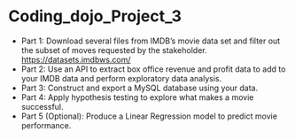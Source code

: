 # Coding_dojo_Project_3
 
 
*  Part 1: Download several files from IMDB’s movie data set and filter out the subset of moves requested by the stakeholder. https://datasets.imdbws.com/
*  Part 2: Use an API to extract box office revenue and profit data to add to your IMDB data and perform exploratory data analysis.
*  Part 3: Construct and export a MySQL database using your data.
*  Part 4: Apply hypothesis testing to explore what makes a movie successful.
*  Part 5 (Optional): Produce a Linear Regression model to predict movie performance.
